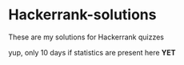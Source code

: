 # Hackerrank-solutions
These are my solutions for Hackerrank quizzes


yup, only 10 days if statistics are present here **YET**
